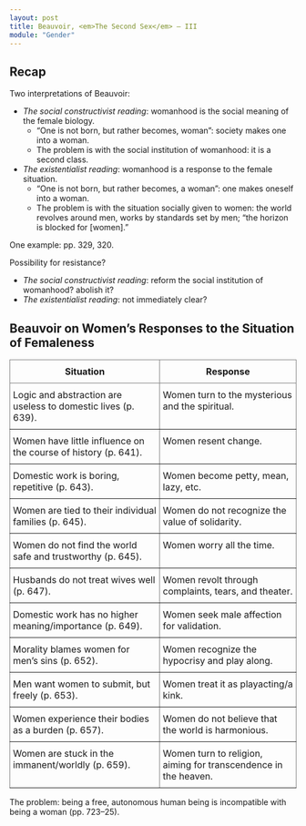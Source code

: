 ```yaml
---
layout: post
title: Beauvoir, <em>The Second Sex</em> – III
module: "Gender"
---
```


## Recap

Two interpretations of Beauvoir:

- *The social constructivist reading*: womanhood is the social meaning of the female biology.
  - “One is not born, but rather becomes, woman”: society makes one into a woman.
  - The problem is with the social institution of womanhood: it is a second class.
- *The existentialist reading*: womanhood is a response to the female situation.
  - “One is not born, but rather becomes, a woman”: one makes oneself into a woman.
  - The problem is with the situation socially given to women: the world revolves around men, works by standards set by men; “the horizon is blocked for [women].”


One example: pp. 329, 320.

Possibility for resistance?

- *The social constructivist reading*: reform the social institution of womanhood? abolish it?
- *The existentialist reading*: not immediately clear?

## Beauvoir on Women’s Responses to the Situation of Femaleness

<style type="text/css">
.tg  {border-collapse:collapse;border-spacing:0;}
.tg td{border-color:inherit;border-style:solid;border-width:1px;overflow:hidden;padding:10px 5px;word-break:normal;}
.tg th{border-color:inherit;border-style:solid;border-width:1px;font-weight:normal;overflow:hidden;padding:10px 5px;word-break:normal;}
.tg .tg-baqh{border-color:inherit;text-align:center;vertical-align:top}
.tg .tg-0lax{text-align:left;vertical-align:top}
.tg .tg-p9zu{border-color:inherit;text-align:left;vertical-align:top}
</style>
<table class="tg"><thead>
  <tr>
    <th class="tg-baqh"><span style="font-weight:700;font-style:normal;text-decoration:none">Situation</span></th>
    <th class="tg-baqh"><span style="font-weight:700;font-style:normal;text-decoration:none">Response</span></th>
  </tr></thead>
<tbody>
  <tr>
    <td class="tg-0lax"><span style="font-weight:400;font-style:normal;text-decoration:none">Logic and abstraction are useless to domestic lives (p. 639).</span></td>
    <td class="tg-0lax"><span style="font-weight:400;font-style:normal;text-decoration:none">Women turn to the mysterious and the spiritual.</span></td>
  </tr>
  <tr>
    <td class="tg-p9zu">Women have little influence on the course of history (p. 641).</td>
    <td class="tg-p9zu">Women resent change.</td>
  </tr>
  <tr>
    <td class="tg-p9zu">Domestic work is boring, repetitive (p. 643).</td>
    <td class="tg-p9zu">Women become petty, mean, lazy, etc.</td>
  </tr>
  <tr>
    <td class="tg-p9zu">Women are tied to their individual families (p. 645).</td>
    <td class="tg-p9zu">Women do not recognize the value of solidarity.</td>
  </tr>
  <tr>
    <td class="tg-p9zu">Women do not find the world safe and trustworthy (p. 645).</td>
    <td class="tg-p9zu">Women worry all the time.</td>
  </tr>
  <tr>
    <td class="tg-p9zu">Husbands do not treat wives well (p. 647).</td>
    <td class="tg-p9zu">Women revolt through complaints, tears, and theater.</td>
  </tr>
  <tr>
    <td class="tg-p9zu">Domestic work has no higher meaning/importance (p. 649).</td>
    <td class="tg-p9zu">Women seek male affection for validation.</td>
  </tr>
  <tr>
    <td class="tg-p9zu">Morality blames women for men’s sins (p. 652).</td>
    <td class="tg-p9zu">Women recognize the hypocrisy and play along.</td>
  </tr>
  <tr>
    <td class="tg-p9zu">Men want women to submit, but freely (p. 653).</td>
    <td class="tg-p9zu">Women treat it as playacting/a kink.</td>
  </tr>
  <tr>
    <td class="tg-p9zu">Women experience their bodies as a burden (p. 657).</td>
    <td class="tg-p9zu">Women do not believe that the world is harmonious.</td>
  </tr>
  <tr>
    <td class="tg-p9zu">Women are stuck in the immanent/worldly (p. 659).</td>
    <td class="tg-p9zu">Women turn to religion, aiming for transcendence in the heaven.</td>
  </tr>
</tbody></table>

The problem: being a free, autonomous human being is incompatible with being a woman (pp. 723–25).
